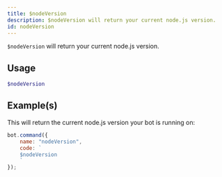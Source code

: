 ```yaml
---
title: $nodeVersion
description: $nodeVersion will return your current node.js version.
id: nodeVersion
---
```


`$nodeVersion` will return your current node.js version.

## Usage

```php
$nodeVersion
```

## Example(s)

This will return the current node.js version your bot is running on:

```javascript
bot.command({
    name: "nodeVersion",
    code: `
    $nodeVersion
    `
});
```